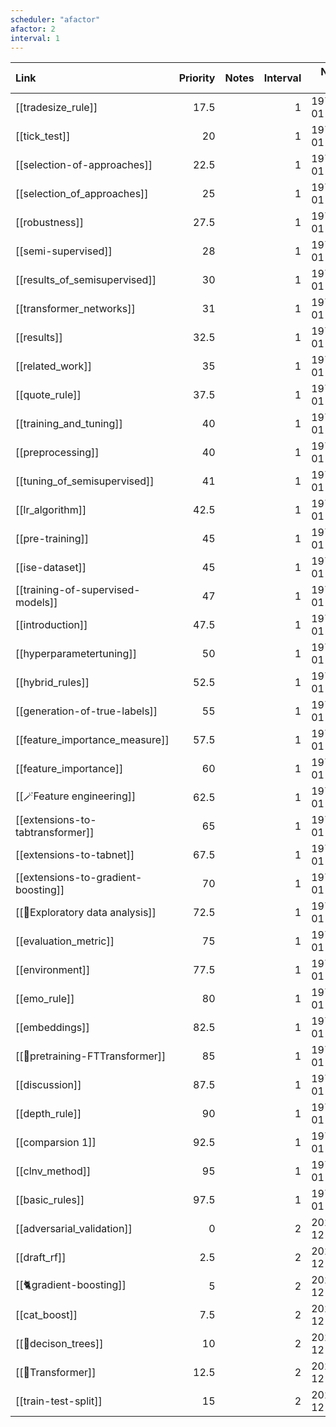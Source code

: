 ```yaml
---
scheduler: "afactor"
afactor: 2
interval: 1
---
```

| Link                                | Priority | Notes | Interval |   Next Rep |
| :---------------------------------- | -------: | :---- | -------: | ---------: |
| [[tradesize_rule]]                  |     17.5 |       |        1 | 1970-01-01 |
| [[tick_test]]                       |       20 |       |        1 | 1970-01-01 |
| [[selection-of-approaches]]         |     22.5 |       |        1 | 1970-01-01 |
| [[selection_of_approaches]]         |       25 |       |        1 | 1970-01-01 |
| [[robustness]]                      |     27.5 |       |        1 | 1970-01-01 |
| [[semi-supervised]]                 |       28 |       |        1 | 1970-01-01 |
| [[results_of_semisupervised]]       |       30 |       |        1 | 1970-01-01 |
| [[transformer_networks]]            |       31 |       |        1 | 1970-01-01 |
| [[results]]                         |     32.5 |       |        1 | 1970-01-01 |
| [[related_work]]                    |       35 |       |        1 | 1970-01-01 |
| [[quote_rule]]                      |     37.5 |       |        1 | 1970-01-01 |
| [[training_and_tuning]]             |       40 |       |        1 | 1970-01-01 |
| [[preprocessing]]                   |       40 |       |        1 | 1970-01-01 |
| [[tuning_of_semisupervised]]        |       41 |       |        1 | 1970-01-01 |
| [[lr_algorithm]]                    |     42.5 |       |        1 | 1970-01-01 |
| [[pre-training]]                    |       45 |       |        1 | 1970-01-01 |
| [[ise-dataset]]                     |       45 |       |        1 | 1970-01-01 |
| [[training-of-supervised-models]]   |       47 |       |        1 | 1970-01-01 |
| [[introduction]]                    |     47.5 |       |        1 | 1970-01-01 |
| [[hyperparametertuning]]            |       50 |       |        1 | 1970-01-01 |
| [[hybrid_rules]]                    |     52.5 |       |        1 | 1970-01-01 |
| [[generation-of-true-labels]]       |       55 |       |        1 | 1970-01-01 |
| [[feature_importance_measure]]      |     57.5 |       |        1 | 1970-01-01 |
| [[feature_importance]]              |       60 |       |        1 | 1970-01-01 |
| [[🪄Feature engineering]]             |     62.5 |       |        1 | 1970-01-01 |
| [[extensions-to-tabtransformer]]    |       65 |       |        1 | 1970-01-01 |
| [[extensions-to-tabnet]]            |     67.5 |       |        1 | 1970-01-01 |
| [[extensions-to-gradient-boosting]] |       70 |       |        1 | 1970-01-01 |
| [[🚏Exploratory data analysis]]       |     72.5 |       |        1 | 1970-01-01 |
| [[evaluation_metric]]               |       75 |       |        1 | 1970-01-01 |
| [[environment]]                     |     77.5 |       |        1 | 1970-01-01 |
| [[emo_rule]]                        |       80 |       |        1 | 1970-01-01 |
| [[embeddings]]                      |     82.5 |       |        1 | 1970-01-01 |
| [[🤖pretraining-FTTransformer]]            |       85 |       |        1 | 1970-01-01 |
| [[discussion]]                      |     87.5 |       |        1 | 1970-01-01 |
| [[depth_rule]]                      |       90 |       |        1 | 1970-01-01 |
| [[comparsion 1]]                      |     92.5 |       |        1 | 1970-01-01 |
| [[clnv_method]]                     |       95 |       |        1 | 1970-01-01 |
| [[basic_rules]]                     |     97.5 |       |        1 | 1970-01-01 |
| [[adversarial_validation]]          |        0 |       |        2 | 2022-12-15 |
| [[draft_rf]]                        |      2.5 |       |        2 | 2022-12-15 |
| [[🐈gradient-boosting]]                       |        5 |       |        2 | 2022-12-15 |
| [[cat_boost]]                       |      7.5 |       |        2 | 2022-12-15 |
| [[🎄decison_trees]]                 |       10 |       |        2 | 2022-12-15 |
| [[🤖Transformer]]               |     12.5 |       |        2 | 2022-12-15 |
| [[train-test-split]]                |       15 |       |        2 | 2022-12-15 |